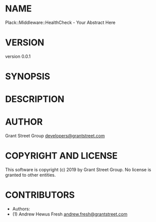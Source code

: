 # NAME

Plack::Middleware::HealthCheck - Your Abstract Here

# VERSION

version 0.0.1

# SYNOPSIS

# DESCRIPTION

# AUTHOR

Grant Street Group <developers@grantstreet.com>

# COPYRIGHT AND LICENSE

This software is copyright (c) 2019 by Grant Street Group.  No
license is granted to other entities.

# CONTRIBUTORS

- Authors:
- (1) Andrew Hewus Fresh <andrew.fresh@grantstreet.com>

